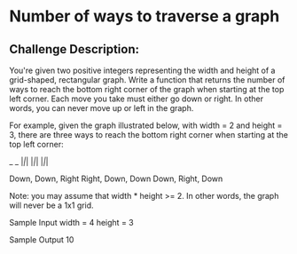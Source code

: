 # Number of ways to traverse a graph


## Challenge Description:

You're given two positive integers representing the width and height of a grid-shaped, rectangular graph. Write a function that returns the number of ways to reach the bottom right corner of the graph when starting at the top left corner. Each move you take must either go down or right. In other words, you can never move up or left in the graph.

For example, given the graph illustrated below, with width = 2 and height = 3, there are three ways to reach the bottom right corner when starting at the top left corner:

 _ _
|_|_|
|_|_|
|_|_|

Down, Down, Right
Right, Down, Down
Down, Right, Down

Note: you may assume that width * height >= 2. In other words, the graph will never be a 1x1 grid.

Sample Input
width = 4
height = 3

Sample Output 10

